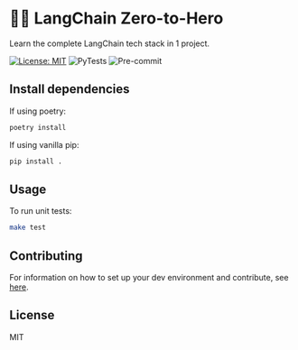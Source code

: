 # 👑🦜 LangChain Zero-to-Hero
 Learn the complete LangChain tech stack in 1 project.

[![License: MIT](https://img.shields.io/badge/License-MIT-yellow.svg)](https://opensource.org/licenses/MIT)
![PyTests](https://github.com/Cutwell/zero-step-ml/actions/workflows/pytest-with-poetry.yaml/badge.svg)
![Pre-commit](https://github.com/Cutwell/zero-step-ml/actions/workflows/pre-commit.yaml/badge.svg)

## Install dependencies

If using poetry:

```bash
poetry install
```

If using vanilla pip:

```bash
pip install .
```


## Usage

To run unit tests:

```bash
make test
```

## Contributing

For information on how to set up your dev environment and contribute, see [here](.github/CONTRIBUTING.md).

## License

MIT

